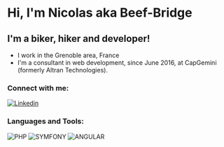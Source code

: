 # Hi, I'm Nicolas aka Beef-Bridge

## I'm a biker, hiker and developer!

- I work in the Grenoble area, France
- I'm a consultant in web development, since June 2016, at CapGemini (formerly Altran Technologies).

### Connect with me:

[![Linkedin](https://img.shields.io/badge/linkedin-777BB4.svg?style=for-the-badge&logo=linkedin&logoColor=white&logoWidth=20)](https://www.linkedin.com/in/parisnicolas/)

### Languages and Tools:
![PHP](https://img.shields.io/badge/php-777BB4.svg?style=for-the-badge&logo=php&logoColor=white&logoWidth=20)
![SYMFONY](https://img.shields.io/badge/symfony-000000.svg?style=for-the-badge&logo=symfony&logoColor=white&logoWidth=20)
![ANGULAR](https://img.shields.io/badge/angular-ffffff.svg?style=for-the-badge&logo=angular&logoColor=white&logoWidth=20)
